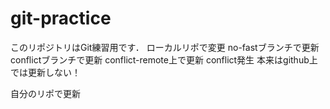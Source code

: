 # git-practice
このリポジトリはGit練習用です．
ローカルリポで変更
no-fastブランチで更新
conflictブランチで更新
conflict-remote上で更新  conflict発生
本来はgithub上では更新しない！


自分のリポで更新